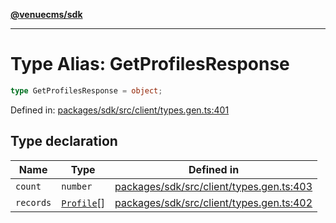 [**@venuecms/sdk**](../Index.md)

***

# Type Alias: GetProfilesResponse

```ts
type GetProfilesResponse = object;
```

Defined in: [packages/sdk/src/client/types.gen.ts:401](https://github.com/venuecms/sdk/blob/9df621babf2d64de41bd45733e16986e94017e8a/packages/sdk/src/client/types.gen.ts#L401)

## Type declaration

| Name | Type | Defined in |
| ------ | ------ | ------ |
| <a id="count"></a> `count` | `number` | [packages/sdk/src/client/types.gen.ts:403](https://github.com/venuecms/sdk/blob/9df621babf2d64de41bd45733e16986e94017e8a/packages/sdk/src/client/types.gen.ts#L403) |
| <a id="records"></a> `records` | [`Profile`](Profile.md)[] | [packages/sdk/src/client/types.gen.ts:402](https://github.com/venuecms/sdk/blob/9df621babf2d64de41bd45733e16986e94017e8a/packages/sdk/src/client/types.gen.ts#L402) |
